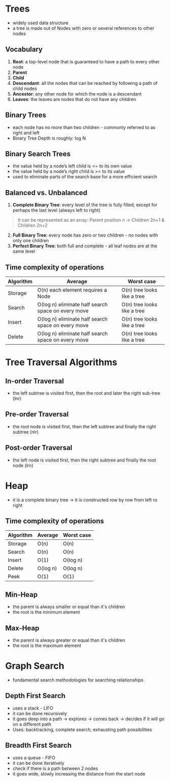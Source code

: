 # Trees

- widely used data structure
- a tree is made out of Nodes with zero or several references to other nodes

## Vocabulary
1. **Root**: a top-level node that is guaranteed to have a path to every other node
2. **Parent**
3. **Child**
4. **Descendant**: all the nodes that can be reached by following a path of child nodes
5. **Ancestor**: any other node for which the node is a descendant
6. **Leaves**: the leaves are nodes that do not have any children

## Binary Trees
- each node has no more than two children - commonly referred to as right and left
- Binary Tree Depth is roughly: log N

## Binary Search Trees
- the value held by a node’s left child is <= to its own value
- the value held by a node’s right child is >= to its value
- used to eliminate parts of the search base for a more efficient search

## Balanced vs. Unbalanced
1. **Complete Binary Tree**: every level of the tree is fully filled, except for perhaps the last level (always left to right)

> It can be represented as an array: Parent position n -> Children 2n+1 & Children 2n+2

2. **Full Binary Tree**: every node has zero or two children - no nodes with only one children
3. **Perfect Binary Tree**: both full and complete - all leaf nodes are at the same level

## Time complexity of operations

| Algorithm | Average                                            | Worst case                  |
| --------- | -------------------------------------------------- | --------------------------- |
| Storage   | O(n) each element requires a Node                  | O(n) tree looks like a tree |
| Search    | O(log n) eliminate half search space on every move | O(n) tree looks like a tree |
| Insert    | O(log n) eliminate half search space on every move | O(n) tree looks like a tree |
| Delete    | O(log n) eliminate half search space on every move | O(n) tree looks like a tree |

# Tree Traversal Algorithms

## In-order Traversal
- the left subtree is visited first, then the root and later the right sub-tree (lnr)

## Pre-order Traversal
- the root node is visited first, then the left subtree and finally the right subtree (nlr)

## Post-order Traversal
- the left node is visited first, then the right subtree and finally the root node (lrn)

# Heap
- it is a complete binary tree -> it is constructed row by row from left ro right

## Time complexity of operations

| Algorithm | Average  | Worst case |
| --------- | -------- | -----------|
| Storage   | O(n)     | O(n)       |
| Search    | O(n)     | O(n)       |
| Insert    | O(1)     | O(log n)   |
| Delete    | O(log n) | O(log n)   |
| Peek      | O(1)     | O(1)       |

## Min-Heap
- the parent is always smaller or equal than it's children
- the root is the minimum element

## Max-Heap
- the parent is always greater or equal than it's children
- the root is the maximum element

# Graph Search
- fundamental search methodologies for searching relationships

## Depth First Search
- uses a stack - LIFO
- it can be done recursively
- it goes deep into a path -> explores -> comes back -> decides if it will go on a different path
- Uses: backtracking, complete search, exhausting path possibilities

## Breadth First Search
- uses a queue - FIFO
- it can be done iteratively
- check if there is a path between 2 nodes
- it goes wide, slowly increasing the distance from the start node
